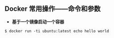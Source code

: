 ## Docker 常用操作——命令和参数

* **基于一个镜像启动一个容器**

```shell
$ docker run -ti ubuntu:latest echo hello world
```